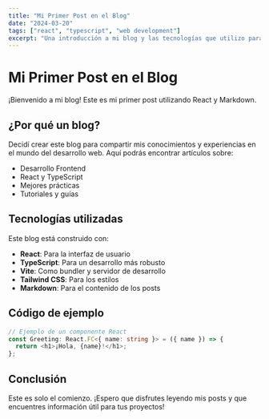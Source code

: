 ```yaml
---
title: "Mi Primer Post en el Blog"
date: "2024-03-20"
tags: ["react", "typescript", "web development"]
excerpt: "Una introducción a mi blog y las tecnologías que utilizo para desarrollarlo."
---
```


# Mi Primer Post en el Blog

¡Bienvenido a mi blog! Este es mi primer post utilizando React y Markdown.

## ¿Por qué un blog?

Decidí crear este blog para compartir mis conocimientos y experiencias en el mundo del desarrollo web. Aquí podrás encontrar artículos sobre:

- Desarrollo Frontend
- React y TypeScript
- Mejores prácticas
- Tutoriales y guías

## Tecnologías utilizadas

Este blog está construido con:

- **React**: Para la interfaz de usuario
- **TypeScript**: Para un desarrollo más robusto
- **Vite**: Como bundler y servidor de desarrollo
- **Tailwind CSS**: Para los estilos
- **Markdown**: Para el contenido de los posts

## Código de ejemplo

```typescript
// Ejemplo de un componente React
const Greeting: React.FC<{ name: string }> = ({ name }) => {
  return <h1>¡Hola, {name}!</h1>;
};
```

## Conclusión

Este es solo el comienzo. ¡Espero que disfrutes leyendo mis posts y que encuentres información útil para tus proyectos! 